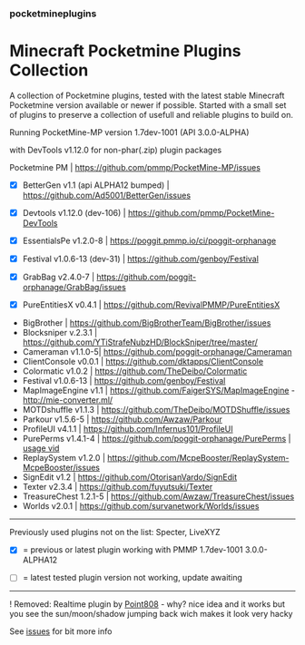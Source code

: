 ### pocketmineplugins

# Minecraft Pocketmine Plugins Collection

A collection of Pocketmine plugins, tested with the latest stable Minecraft Pocketmine version available or newer if possible.
Started with a small set of plugins to preserve a collection of usefull and reliable plugins to build on. 

Running PocketMine-MP version 1.7dev-1001 (API 3.0.0-ALPHA) 

with DevTools v1.12.0 for non-phar(.zip) plugin packages


Pocketmine PM | https://github.com/pmmp/PocketMine-MP/issues


- [x] BetterGen v1.1 (api ALPHA12 bumped) | https://github.com/Ad5001/BetterGen/issues
- [x] Devtools v1.12.0 (dev-106) | https://github.com/pmmp/PocketMine-DevTools
- [x] EssentialsPe v1.2.0-8 | https://poggit.pmmp.io/ci/poggit-orphanage
- [x] Festival v1.0.6-13 (dev-31) | https://github.com/genboy/Festival 
- [x] GrabBag v2.4.0-7 | https://github.com/poggit-orphanage/GrabBag/issues
- [x] PureEntitiesX v0.4.1 | https://github.com/RevivalPMMP/PureEntitiesX



- BigBrother | https://github.com/BigBrotherTeam/BigBrother/issues
- Blocksniper v.2.3.1 | https://github.com/YTiStrafeNubzHD/BlockSniper/tree/master/
- Cameraman v1.1.0-5| https://github.com/poggit-orphanage/Cameraman
- ClientConsole v0.0.1 | https://github.com/dktapps/ClientConsole
- Colormatic v1.0.2 | https://github.com/TheDeibo/Colormatic
- Festival v1.0.6-13 | https://github.com/genboy/Festival 
- MapImageEngine v1.1 | https://github.com/FaigerSYS/MapImageEngine - http://mie-converter.ml/
- MOTDshuffle v1.1.3 | https://github.com/TheDeibo/MOTDShuffle/issues
- Parkour v1.5.6-5 | https://github.com/Awzaw/Parkour
- ProfileUI v4.1.1 | https://github.com/Infernus101/ProfileUI
- PurePerms v1.4.1-4 | https://github.com/poggit-orphanage/PurePerms | [usage vid](https://youtu.be/v19TSITGxF4)
- ReplaySystem v1.2.0 | https://github.com/McpeBooster/ReplaySystem-McpeBooster/issues
- SignEdit v1.2 | https://github.com/OtorisanVardo/SignEdit
- Texter v2.3.4 | https://github.com/fuyutsuki/Texter
- TreasureChest 1.2.1-5 | https://github.com/Awzaw/TreasureChest/issues
- Worlds v2.0.1 | https://github.com/survanetwork/Worlds/issues

---
Previously used plugins not on the list: Specter, LiveXYZ

- [x] = previous or latest plugin working with PMMP 1.7dev-1001 3.0.0-ALPHA12 
- [ ] = latest tested plugin version not working, update awaiting


--- 

! Removed: Realtime plugin by [Point808](https://github.com/Point808/PMMP_Plugins/tree/master/RealTime/) - why? nice idea and it works but you see the sun/moon/shadow jumping back wich makes it look very hacky

See [issues](https://github.com/genboy/pocketmineplugins/issues) for bit more info 
